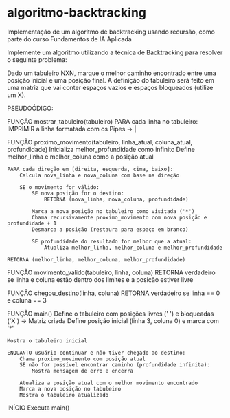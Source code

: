 # algoritmo-backtracking
Implementação de um algoritmo de backtracking usando recursão, como parte do curso Fundamentos de IA Aplicada

Implemente um algoritmo utilizando a técnica de Backtracking para resolver o seguinte problema:



Dado um tabuleiro NXN, marque o melhor caminho encontrado entre uma posição inicial e uma posição final. A definição do tabuleiro será feito em uma matriz que vai conter espaços vazios e espaços bloqueados (utilize um X).


PSEUDOÓDIGO:

FUNÇÃO mostrar_tabuleiro(tabuleiro)
    PARA cada linha no tabuleiro:
        IMPRIMIR a linha formatada com os Pipes -> | 

FUNÇÃO proximo_movimento(tabuleiro, linha_atual, coluna_atual, profundidade)
    Inicializa melhor_profundidade como infinito
    Define melhor_linha e melhor_coluna como a posição atual

    PARA cada direção em [direita, esquerda, cima, baixo]:
        Calcula nova_linha e nova_coluna com base na direção

        SE o movimento for válido:
            SE nova posição for o destino:
                RETORNA (nova_linha, nova_coluna, profundidade)

            Marca a nova posição no tabuleiro como visitada ('*')
            Chama recursivamente proximo_movimento com nova posição e profundidade + 1
            Desmarca a posição (restaura para espaço em branco)

            SE profundidade do resultado for melhor que a atual:
                Atualiza melhor_linha, melhor_coluna e melhor_profundidade

    RETORNA (melhor_linha, melhor_coluna, melhor_profundidade)

FUNÇÃO movimento_valido(tabuleiro, linha, coluna)
    RETORNA verdadeiro se linha e coluna estão dentro dos limites e a posição estiver livre

FUNÇÃO chegou_destino(linha, coluna)
    RETORNA verdadeiro se linha == 0 e coluna == 3

FUNÇÃO main()
    Define o tabuleiro com posições livres (' ') e bloqueadas ('X') -> Matriz criada
    Define posição inicial (linha 3, coluna 0) e marca com '*'

    Mostra o tabuleiro inicial

    ENQUANTO usuário continuar e não tiver chegado ao destino:
        Chama proximo_movimento com posição atual
        SE não for possível encontrar caminho (profundidade infinita):
            Mostra mensagem de erro e encerra

        Atualiza a posição atual com o melhor movimento encontrado
        Marca a nova posição no tabuleiro
        Mostra o tabuleiro atualizado

INÍCIO
    Executa main()
